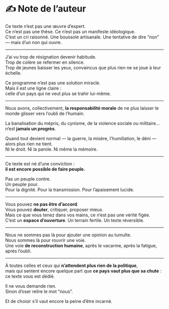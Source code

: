 # ✍️ Note de l’auteur

Ce texte n’est pas une œuvre d’expert.  
Ce n’est pas une thèse. Ce n’est pas un manifeste idéologique.  
C’est un cri raisonné. Une boussole artisanale. Une tentative de dire “non” — mais d’un non qui ouvre.

---

J’ai vu trop de résignation devenir habitude.  
Trop de colère se refermer en silence.  
Trop de jeunes baisser les yeux, convaincus que plus rien ne se joue à leur échelle.

Ce programme n’est pas une solution miracle.  
Mais il est une ligne claire :  
celle d’un pays qui ne veut plus se trahir lui-même.

---

Nous avons, collectivement, **la responsabilité morale** de ne plus laisser le monde glisser vers l’oubli de l’humain.

La banalisation du mépris, du cynisme, de la violence sociale ou militaire…  
n’est **jamais un progrès**.

Quand tout devient normal — la guerre, la misère, l’humiliation, le déni —  
alors plus rien ne tient.  
Ni le droit. Ni la parole. Ni même la mémoire.

---

Ce texte est né d’une conviction :  
**il est encore possible de faire peuple.**

Pas un peuple contre.  
Un peuple pour.  
Pour la dignité. Pour la transmission. Pour l’apaisement lucide.

---

Vous pouvez **ne pas être d’accord**.  
Vous pouvez **douter**, critiquer, proposer mieux.  
Mais ce que vous tenez dans vos mains, ce n’est pas une vérité figée.  
C’est un **espace d’ouverture**. Un terrain fertile. Un texte réversible.

---

Nous ne sommes pas là pour ajouter une opinion au tumulte.  
Nous sommes là pour rouvrir une voie.  
Une voie **de reconstruction humaine**, après le vacarme, après la fatigue, après l’oubli.

---

À toutes celles et ceux qui **n’attendent plus rien de la politique**,  
mais qui sentent encore quelque part que **ce pays vaut plus que sa chute** :  
ce texte vous est dédié.

Il ne vous demande rien.  
Sinon d’oser relire le mot “nous”.

Et de choisir s’il vaut encore la peine d’être incarné.
